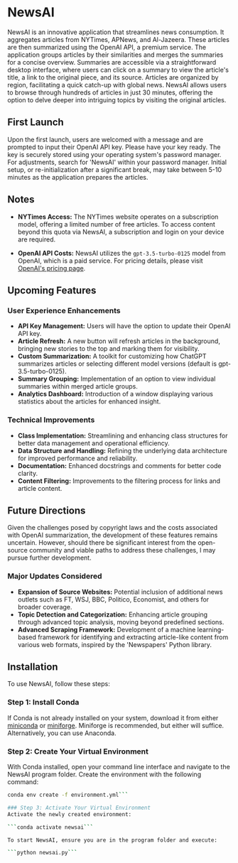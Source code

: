 # NewsAI

NewsAI is an innovative application that streamlines news consumption. It aggregates articles from NYTimes, APNews, and Al-Jazeera. These articles are then summarized using the OpenAI API, a premium service. The application groups articles by their similarities and merges the summaries for a concise overview. Summaries are accessible via a straightforward desktop interface, where users can click on a summary to view the article's title, a link to the original piece, and its source. Articles are organized by region, facilitating a quick catch-up with global news. NewsAI allows users to browse through hundreds of articles in just 30 minutes, offering the option to delve deeper into intriguing topics by visiting the original articles.

## First Launch

Upon the first launch, users are welcomed with a message and are prompted to input their OpenAI API key. Please have your key ready. The key is securely stored using your operating system's password manager. For adjustments, search for 'NewsAI' within your password manager. Initial setup, or re-initialization after a significant break, may take between 5-10 minutes as the application prepares the articles.

## Notes

- **NYTimes Access:** The NYTimes website operates on a subscription model, offering a limited number of free articles. To access content beyond this quota via NewsAI, a subscription and login on your device are required.
  
- **OpenAI API Costs:** NewsAI utilizes the `gpt-3.5-turbo-0125` model from OpenAI, which is a paid service. For pricing details, please visit [OpenAI's pricing page](https://openai.com/pricing#language-models).

## Upcoming Features

### User Experience Enhancements

- **API Key Management:** Users will have the option to update their OpenAI API key.
- **Article Refresh:** A new button will refresh articles in the background, bringing new stories to the top and marking them for visibility.
- **Custom Summarization:** A toolkit for customizing how ChatGPT summarizes articles or selecting different model versions (default is gpt-3.5-turbo-0125).
- **Summary Grouping:** Implementation of an option to view individual summaries within merged article groups.
- **Analytics Dashboard:** Introduction of a window displaying various statistics about the articles for enhanced insight.

### Technical Improvements

- **Class Implementation:** Streamlining and enhancing class structures for better data management and operational efficiency.
- **Data Structure and Handling:** Refining the underlying data architecture for improved performance and reliability.
- **Documentation:** Enhanced docstrings and comments for better code clarity.
- **Content Filtering:** Improvements to the filtering process for links and article content.

## Future Directions

Given the challenges posed by copyright laws and the costs associated with OpenAI summarization, the development of these features remains uncertain. However, should there be significant interest from the open-source community and viable paths to address these challenges, I may pursue further development.

### Major Updates Considered

- **Expansion of Source Websites:** Potential inclusion of additional news outlets such as FT, WSJ, BBC, Politico, Economist, and others for broader coverage.
- **Topic Detection and Categorization:** Enhancing article grouping through advanced topic analysis, moving beyond predefined sections.
- **Advanced Scraping Framework:** Development of a machine learning-based framework for identifying and extracting article-like content from various web formats, inspired by the 'Newspapers' Python library.

## Installation

To use NewsAI, follow these steps:

### Step 1: Install Conda

If Conda is not already installed on your system, download it from either [miniconda](https://docs.anaconda.com/free/anaconda/install/index.html) or [miniforge](https://github.com/conda-forge/miniforge). Miniforge is recommended, but either will suffice. Alternatively, you can use Anaconda.

### Step 2: Create Your Virtual Environment

With Conda installed, open your command line interface and navigate to the NewsAI program folder. Create the environment with the following command:

```bash
conda env create -f environment.yml```

### Step 3: Activate Your Virtual Environment
Activate the newly created environment:

```conda activate newsai```

To start NewsAI, ensure you are in the program folder and execute:

```python newsai.py```
